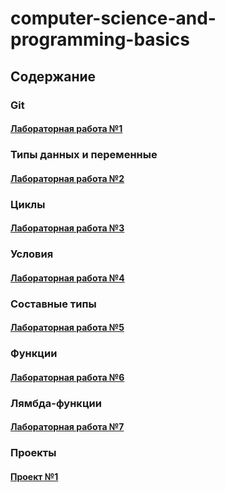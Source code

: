 # computer-science-and-programming-basics

## Содержание

### Git

#### [Лабораторная работа №1](labs/lab1.md)

### Типы данных и переменные

#### [Лабораторная работа №2](labs/lab2.md)

### Циклы

#### [Лабораторная работа №3](labs/lab3.md)

### Условия

#### [Лабораторная работа №4](labs/lab4.md)

### Составные типы

#### [Лабораторная работа №5](labs/lab5.md)

### Функции

#### [Лабораторная работа №6](labs/lab6.pdf)

### Лямбда-функции

#### [Лабораторная работа №7](labs/lab7.md)

### Проекты

#### [Проект №1](labs/project1.md)
